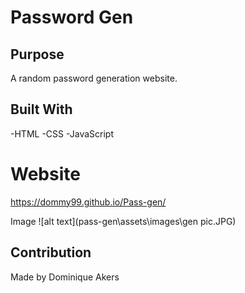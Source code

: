 # Password Gen

## Purpose

A random password generation website.

## Built With

-HTML
-CSS
-JavaScript

# Website

https://dommy99.github.io/Pass-gen/

Image
![alt text](pass-gen\assets\images\gen pic.JPG)

## Contribution

Made by Dominique Akers
